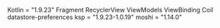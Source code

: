 Kotlin = "1.9.23"
Fragment
RecyclerView
ViewModels
ViewBinding
Coil
datastore-preferences
ksp = "1.9.23-1.0.19"
moshi = "1.14.0"
